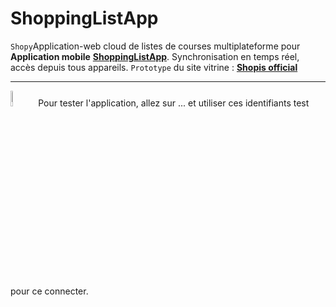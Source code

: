 # ShoppingListApp
`Shopy`Application-web cloud de listes de courses multiplateforme pour **Application mobile** **[ShoppingListApp](https://github.com/ShopListApp/ShopisApp/)**. Synchronisation en temps réel, accès depuis tous appareils. `Prototype` du site vitrine : **[Shopis official](https://shopisofficial.netlify.app/)**

---

<img src="https://icons.iconarchive.com/icons/graphicloads/100-flat/256/info-icon.png" width="8%" alt="infos icon"/> Pour tester l'application, allez sur ... et utiliser ces identifiants test pour ce connecter.

